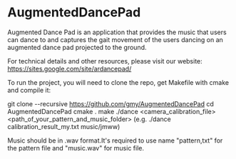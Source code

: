 # AugmentedDancePad

Augmented Dance Pad is an application that provides the music that users can dance to and captures the gait movement of the users dancing on an augmented dance pad projected to the ground. 

For technical details and other resources, please visit our website: https://sites.google.com/site/ardancepad/

To run the project, you will need to clone the repo, get Makefile with cmake and compile it:

git clone --recursive https://github.com/gmy/AugmentedDancePad
cd AugmentedDancePad
cmake .
make
./dance <camera_calibration_file> <path_of_your_pattern_and_music_folder>
(e.g. ./dance calibration_result_my.txt music/jmww)

Music should be in .wav format.It's required to use name "pattern,txt" for the pattern file and "music.wav" for music file.



